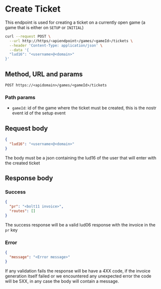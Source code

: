 # Create Ticket

This endpoint is used for creating a ticket on a currently open game (a game that is either on `SETUP` or `INITIAL`)

```sh
curl --request POST \
  --url http://https/<apiendpoint>/games/<gameId>/tickets \
  --header 'Content-Type: application/json' \
  --data '{
  "lud16": "<username>@<domain>"
}'
```

## Method, URL and params

`POST https://<apidomain>/games/<gameId>/tickets`

### Path params

- `gameId`: id of the game where the ticket must be created, this is the nostr event id of the setup event

## Request body

```json
{
  "lud16": "<username>@<domain>"
}
```

The body must be a json containing the lud16 of the user that will enter with the created ticket

## Response body

### Success

```json
{
  "pr": "<bolt11 invoice>",
  "routes": []
}
```

The success response will be a valid lud06 response with the invoice in the `pr` key

### Error

```json
{
  "message": "<Error message>"
}
```

If any validation fails the response will be have a 4XX code, if the invoice generation itself failed or we encountered any unexpected error the code will be 5XX, in any case the body will contain a message.
